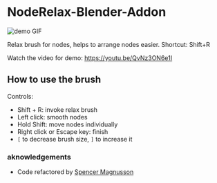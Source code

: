 # NodeRelax-Blender-Addon

![demo GIF](https://media.giphy.com/media/v1.Y2lkPTc5MGI3NjExNnFleHE4djd2NjFnZnY2NzR4dDdoZXlhZWZmdG93NzMxMGxoN3A4ZCZlcD12MV9pbnRlcm5hbF9naWZfYnlfaWQmY3Q9Zw/CqGyJl0CTl8GWuDNqU/giphy.gif)

Relax brush for nodes, helps to arrange nodes easier.
Shortcut: Shift+R

Watch the video for demo:
https://youtu.be/QvNz3ON6e1I

## How to use the brush
Controls:
- Shift + R: invoke relax brush
- Left click: smooth nodes
- Hold Shift: move nodes individually
- Right click or Escape key: finish
- `[` to decrease brush size, `]` to increase it

### aknowledgements
- Code refactored by [Spencer Magnusson](https://github.com/semagnum)
